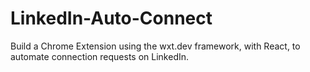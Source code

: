 # LinkedIn-Auto-Connect
Build a Chrome Extension using the wxt.dev framework, with React, to
automate connection requests on LinkedIn.
